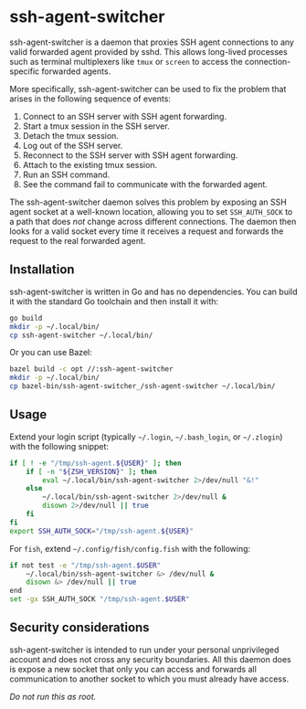 # ssh-agent-switcher

ssh-agent-switcher is a daemon that proxies SSH agent connections to any valid
forwarded agent provided by sshd.  This allows long-lived processes such as
terminal multiplexers like `tmux` or `screen` to access the connection-specific
forwarded agents.

More specifically, ssh-agent-switcher can be used to fix the problem that arises
in the following sequence of events:

1.  Connect to an SSH server with SSH agent forwarding.
1.  Start a tmux session in the SSH server.
1.  Detach the tmux session.
1.  Log out of the SSH server.
1.  Reconnect to the SSH server with SSH agent forwarding.
1.  Attach to the existing tmux session.
1.  Run an SSH command.
1.  See the command fail to communicate with the forwarded agent.

The ssh-agent-switcher daemon solves this problem by exposing an SSH agent
socket at a well-known location, allowing you to set `SSH_AUTH_SOCK` to a path
that does *not* change across different connections.  The daemon then looks for
a valid socket every time it receives a request and forwards the request to the
real forwarded agent.

## Installation

ssh-agent-switcher is written in Go and has no dependencies.  You can build it
with the standard Go toolchain and then install it with:

```sh
go build
mkdir -p ~/.local/bin/
cp ssh-agent-switcher ~/.local/bin/
```

Or you can use Bazel:

```sh
bazel build -c opt //:ssh-agent-switcher
mkdir -p ~/.local/bin/
cp bazel-bin/ssh-agent-switcher_/ssh-agent-switcher ~/.local/bin/
```

## Usage

Extend your login script (typically `~/.login`, `~/.bash_login`, or `~/.zlogin`)
with the following snippet:

```sh
if [ ! -e "/tmp/ssh-agent.${USER}" ]; then
    if [ -n "${ZSH_VERSION}" ]; then
        eval ~/.local/bin/ssh-agent-switcher 2>/dev/null "&!"
    else
        ~/.local/bin/ssh-agent-switcher 2>/dev/null &
        disown 2>/dev/null || true
    fi
fi
export SSH_AUTH_SOCK="/tmp/ssh-agent.${USER}"
```

For `fish`, extend `~/.config/fish/config.fish` with the following:

```sh
if not test -e "/tmp/ssh-agent.$USER"
    ~/.local/bin/ssh-agent-switcher &> /dev/null &
    disown &> /dev/null || true
end
set -gx SSH_AUTH_SOCK "/tmp/ssh-agent.$USER"
```

## Security considerations

ssh-agent-switcher is intended to run under your personal unprivileged account
and does not cross any security boundaries.  All this daemon does is expose a
new socket that only you can access and forwards all communication to another
socket to which you must already have access.

*Do not run this as root.*
